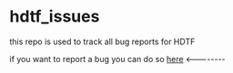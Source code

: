 # hdtf_issues

this repo is used to track all bug reports for HDTF

if you want to report a bug you can do so [here](https://github.com/hdtf-owf/hdtf_issues/issues/new/choose) <--------
